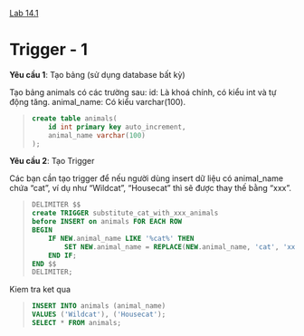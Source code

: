 [Lab 14.1](https://docs.google.com/document/d/1QYDl9AGKdiR34hlMzvJIZ3_NJpFM_nCo/edit)

# Trigger - 1

**Yêu cầu 1**: Tạo bảng (sử dụng database bất kỳ)

Tạo bảng animals có các trường sau:
id: Là khoá chính, có kiểu int và tự động tăng.
animal_name: Có kiểu varchar(100).

> ```sql
> create table animals(
>     id int primary key auto_increment,
>     animal_name varchar(100)
> );
> ```

**Yêu cầu 2**: Tạo Trigger

Các bạn cần tạo trigger để nếu người dùng insert dữ liệu có animal_name chứa “cat”, ví dụ như “Wildcat”, “Housecat” thì sẽ được thay thế bằng “xxx”.

> ```sql
> DELIMITER $$
> create TRIGGER substitute_cat_with_xxx_animals
> before INSERT on animals FOR EACH ROW
> BEGIN
>     IF NEW.animal_name LIKE '%cat%' THEN
>         SET NEW.animal_name = REPLACE(NEW.animal_name, 'cat', 'xxx');
>     END IF;
> END $$
> DELIMITER;
> ```

Kiem tra ket qua

> ```sql
> INSERT INTO animals (animal_name)
> VALUES ('Wildcat'), ('Housecat');
> SELECT * FROM animals;
> ```
